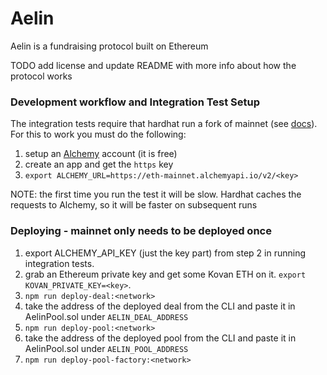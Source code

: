 # Aelin

Aelin is a fundraising protocol built on Ethereum

TODO add license and update README with more info about how the protocol works

### Development workflow and Integration Test Setup

The integration tests require that hardhat run a fork of mainnet (see [docs](https://hardhat.org/hardhat-network/guides/mainnet-forking.html)). For this to work you must do the following:

1. setup an [Alchemy](https://www.alchemy.com/) account (it is free)
2. create an app and get the `https` key
3. `export ALCHEMY_URL=https://eth-mainnet.alchemyapi.io/v2/<key>`

NOTE: the first time you run the test it will be slow. Hardhat caches the requests to Alchemy, so it will be faster on subsequent runs

### Deploying - mainnet only needs to be deployed once

1. export ALCHEMY_API_KEY (just the key part) from step 2 in running integration tests.
2. grab an Ethereum private key and get some Kovan ETH on it. `export KOVAN_PRIVATE_KEY=<key>`.
3. `npm run deploy-deal:<network>`
4. take the address of the deployed deal from the CLI and paste it in AelinPool.sol under `AELIN_DEAL_ADDRESS`
5. `npm run deploy-pool:<network>`
6. take the address of the deployed pool from the CLI and paste it in AelinPool.sol under `AELIN_POOL_ADDRESS`
7. `npm run deploy-pool-factory:<network>`
